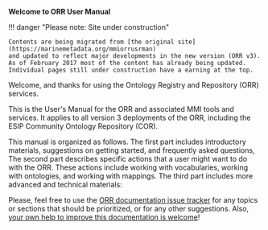 **Welcome to ORR User Manual**

!!! danger "Please note: Site under construction"
    
    Contents are being migrated from [the original site](https://marinemetadata.org/mmiorrusrman)
    and updated to reflect major developments in the new version (ORR v3).
    As of February 2017 most of the content has already being updated.
    Individual pages still under construction have a earning at the top. 
    
Welcome, and thanks for using the Ontology Registry and Repository (ORR) services.

This is the User's Manual for the ORR and associated MMI tools and services. 
It applies to all version 3 deployments of the ORR, including the ESIP Community Ontology Repository (COR).

This manual is organized as follows.
The first part includes introductory materials, suggestions on getting started, and frequently asked questions,
The second part describes specific actions that a user might want to do with the ORR.
These actions include working with vocabularies, working with ontologies, and working with mappings.
The third part includes more advanced and technical materials: 

Please, feel free to use the [ORR documentation issue tracker](https://github.com/mmisw/mmiorr-docs/issues)
for any topics or sections that should be prioritized, or for any other suggestions. 
Also, [your own help to improve this documentation is welcome](
https://github.com/mmisw/mmiorr-docs/blob/master/CONTRIBUTING.md)!

